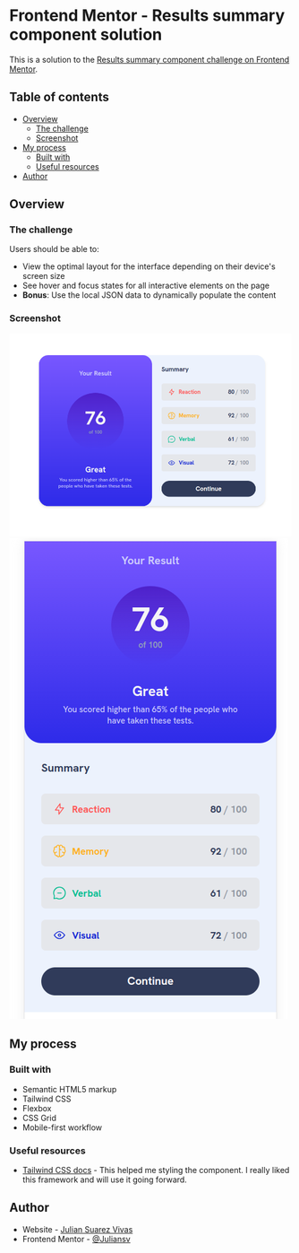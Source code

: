 # Frontend Mentor - Results summary component solution

This is a solution to the [Results summary component challenge on Frontend Mentor](https://www.frontendmentor.io/challenges/results-summary-component-CE_K6s0maV).

## Table of contents

- [Overview](#overview)
  - [The challenge](#the-challenge)
  - [Screenshot](#screenshot)
- [My process](#my-process)
  - [Built with](#built-with)
  - [Useful resources](#useful-resources)
- [Author](#author)

## Overview

### The challenge

Users should be able to:

- View the optimal layout for the interface depending on their device's screen size
- See hover and focus states for all interactive elements on the page
- **Bonus**: Use the local JSON data to dynamically populate the content

### Screenshot

![Desktop version](./images/Desktop-results-summary-component.png)
![Mobile version](./images/Mobile-results-summary-component.png)

## My process

### Built with

- Semantic HTML5 markup
- Tailwind CSS
- Flexbox
- CSS Grid
- Mobile-first workflow

### Useful resources

- [Tailwind CSS docs](https://tailwindcss.com/docs) - This helped me styling the component. I really liked this framework and will use it going forward.

## Author

- Website - [Julian Suarez Vivas](https://www.julisv.com)
- Frontend Mentor - [@Juliansv](https://www.frontendmentor.io/profile/Juliansv)
